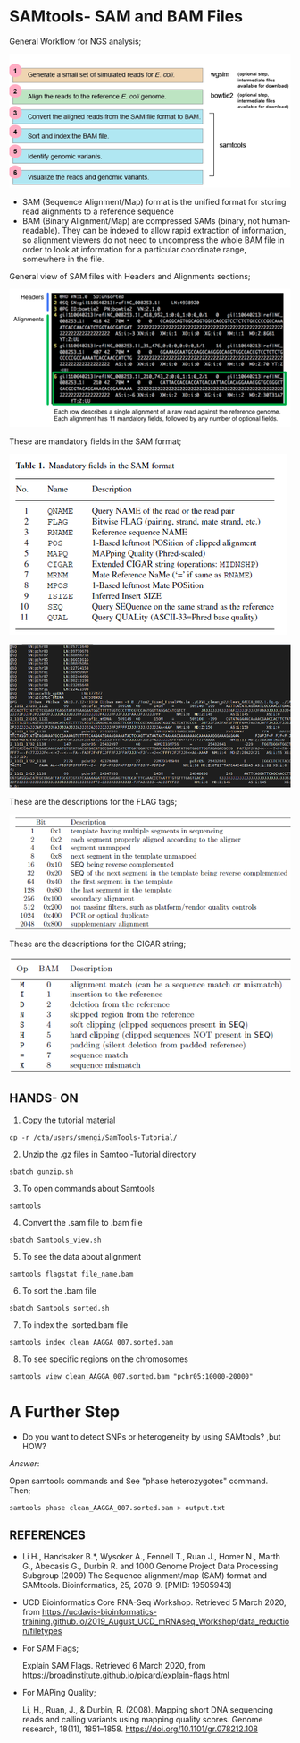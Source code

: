 # SAMtools- SAM and BAM Files

General Workflow for NGS analysis;

![](7.PNG)

- SAM (Sequence Alignment/Map) format is the unified format for storing read alignments to a reference sequence
- BAM (Binary Alignment/Map) are compressed SAMs (binary, not human-readable). They can be indexed to allow rapid extraction of information, so alignment viewers do not need to uncompress the whole BAM file in order to look at information for a particular coordinate range, somewhere in the file.

General view of SAM files with Headers and Alignments sections; 

![](2.PNG)


These are mandatory fields in the SAM format;

![](4.PNG)

![](1.PNG)

These are the descriptions for the FLAG tags;

![](5.PNG)

These are the descriptions for the CIGAR string;

![](6.PNG)

## HANDS- ON

1) Copy the tutorial material

```
cp -r /cta/users/smengi/SamTools-Tutorial/
```

2) Unzip the .gz files in Samtool-Tutorial directory

```
sbatch gunzip.sh
```
3) To open commands about Samtools
```
samtools
```
4) Convert the .sam file to .bam file
```
sbatch Samtools_view.sh
```
5) To see the data about alignment
```
samtools flagstat file_name.bam
```
6) To sort the .bam file
```
sbatch Samtools_sorted.sh
```
7) To index the .sorted.bam file
```
samtools index clean_AAGGA_007.sorted.bam
```
8) To see specific regions on the chromosomes
```
samtools view clean_AAGGA_007.sorted.bam "pchr05:10000-20000"
```

# A Further Step
- Do you want to detect SNPs or heterogeneity by using SAMtools? ,but HOW?
  
_Answer_:

 Open samtools commands and See "phase heterozygotes" command. Then;

 ```
 samtools phase clean_AAGGA_007.sorted.bam > output.txt
```

## REFERENCES

- Li H., Handsaker B.*, Wysoker A., Fennell T., Ruan J., Homer N., Marth G., Abecasis G., Durbin R. and 1000 Genome Project Data Processing Subgroup (2009) The Sequence alignment/map (SAM) format and SAMtools. Bioinformatics, 25, 2078-9. [PMID: 19505943]
- UCD Bioinformatics Core RNA-Seq Workshop. Retrieved 5 March 2020, from https://ucdavis-bioinformatics-training.github.io/2019_August_UCD_mRNAseq_Workshop/data_reduction/filetypes
- For SAM Flags;
  
  Explain SAM Flags. Retrieved 6 March 2020, from https://broadinstitute.github.io/picard/explain-flags.html 

- For MAPing Quality;
   
   Li, H., Ruan, J., & Durbin, R. (2008). Mapping short DNA sequencing reads and calling variants using mapping quality scores. Genome research, 18(11), 1851–1858. https://doi.org/10.1101/gr.078212.108

